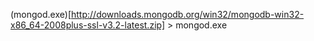 (mongod.exe)[http://downloads.mongodb.org/win32/mongodb-win32-x86_64-2008plus-ssl-v3.2-latest.zip] > mongod.exe
